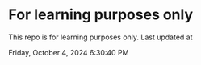# For learning purposes only
This repo is for learning purposes only.
Last updated at

Friday, October 4, 2024 6:30:40 PM

